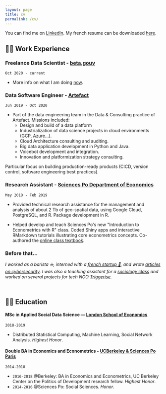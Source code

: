 ```yaml
---
layout: page
title: cv
permalink: /cv/
---
```


You can find me on [LinkedIn](https://linkedin.com/vincent-viers). My french resume can be downloaded [here](/dl/CV_2020-11-26_Vincent_Viers_FR.pdf).

## :man_office_worker: Work Experience 

### Freelance Data Scientist - [beta.gouv](https://beta.gouv.fr)
`Oct 2020 - current`
- More info on what I am doing [now](/now/).

### Data Software Engineer - [Artefact](https://artefact.com)
`Jun 2019 - Oct 2020`
- Part of the data engineering team in the Data & Consulting practice of Artefact.
Missions included:
  - Design and build of a data platform
  - Industrialization of data science projects in cloud environments (GCP, Azure...).
  - Cloud Architecture consulting and auditing.
  - Big data application development in Python and Java.
  - Voicebot development and integration.
  - Innovation and platformization strategy consulting.

Particular focus on building production-ready products (CICD, version control, software engineering best practices).

### Research Assistant - [Sciences Po Department of Economics](https://www.sciencespo.fr/department-economics/en.html)
`May 2018 - Feb 2019`
- Provided technical research assistance for the management and analysis of about 2 Tb of geo-spatial data, using Google Cloud, PostgreSQL, and R. Package development in R.

- Helped develop and teach Sciences Po's new "Introduction to Econometrics with R" class. Coded Shiny apps and interactive RMarkdown tutorials illustrating core econometrics concepts. Co-authored the [online class textbook](https://scpoecon.github.io/ScPoEconometrics/).

### Before that...
_I worked as a barista :coffee:, interned with a [french startup :rocket:](https://www.startupflow.io/), and wrote [articles on cybersecurity](https://corixpartners.com/?s=Vincent+Viers). I was also a teaching assistant for a [sociology class](https://classes.berkeley.edu/content/2017-spring-sociol-113ac-001-lec-001) and worked on several projects for tech NGO [Triggerise](https://triggerise.org/)._

<br>

## :man_student: Education 

#### MSc in Applied Social Data Science — [London School of Economics](http://www.lse.ac.uk/Methodology/Study/MSc-Applied-Social-Data-Science)
`2018-2019`
- Distributed Statistical Computing, Machine Learning, Social Network Analysis. _Highest Honor_.

#### Double BA in Economics and Econometrics - [UCBerkeley & Sciences Po Paris](http://sciencespo.berkeley.edu/)
`2014-2018`
- `2016-2018` @Berkeley: BA in Economics and Econometrics, UC Berkeley Center on the Politics of Development research fellow. _Highest Honor_.
- `2014-2016` @Sciences Po: Social Sciences. _Honor_.